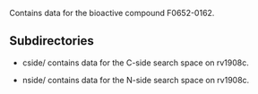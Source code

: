 Contains data for the bioactive compound F0652-0162.

## Subdirectories

- cside/ contains data for the C-side search space on rv1908c.

- nside/ contains data for the N-side search space on rv1908c.

